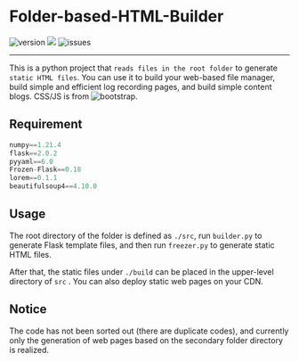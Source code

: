# Folder-based-HTML-Builder

![version](https://img.shields.io/badge/version-v0.1-blue) ![](https://img.shields.io/github/license/OrientoNubo/Folder-based-HTML-Builder) ![issues](https://img.shields.io/github/issues/OrientoNubo/Folder-based-HTML-Builder)

------

This is a python project that `reads files in the root folder` to generate `static HTML files`. You can use it to build your web-based file manager, build simple and efficient log recording pages, and build simple content blogs. CSS/JS is from ![bootstrap](https://github.com/twbs/bootstrap).



## Requirement

```python
numpy==1.21.4
flask==2.0.2
pyyaml==6.0
Frozen-Flask==0.18
lorem==0.1.1
beautifulsoup4==4.10.0
```



## Usage

The root directory of the folder is defined as `./src`, run `builder.py` to generate Flask template files, and then run `freezer.py` to generate static HTML files. 

After that, the static files under `./build` can be placed in the upper-level directory of `src` . You can also deploy static web pages on your CDN.



## Notice

The code has not been sorted out (there are duplicate codes), and currently only the generation of web pages based on the secondary folder directory is realized.

